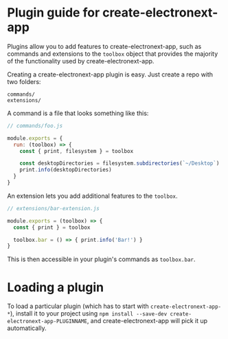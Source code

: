 # Plugin guide for create-electronext-app

Plugins allow you to add features to create-electronext-app, such as commands and
extensions to the `toolbox` object that provides the majority of the functionality
used by create-electronext-app.

Creating a create-electronext-app plugin is easy. Just create a repo with two folders:

```
commands/
extensions/
```

A command is a file that looks something like this:

```js
// commands/foo.js

module.exports = {
  run: (toolbox) => {
    const { print, filesystem } = toolbox

    const desktopDirectories = filesystem.subdirectories(`~/Desktop`)
    print.info(desktopDirectories)
  }
}
```

An extension lets you add additional features to the `toolbox`.

```js
// extensions/bar-extension.js

module.exports = (toolbox) => {
  const { print } = toolbox

  toolbox.bar = () => { print.info('Bar!') }
}
```

This is then accessible in your plugin's commands as `toolbox.bar`.

# Loading a plugin

To load a particular plugin (which has to start with `create-electronext-app-*`),
install it to your project using `npm install --save-dev create-electronext-app-PLUGINNAME`,
and create-electronext-app will pick it up automatically.
